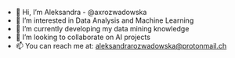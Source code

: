 - 👋 Hi, I’m Aleksandra - @axrozwadowska
- 👀 I’m interested in Data Analysis and Machine Learning
- 🌱 I’m currently developing my data mining knowledge
- 💞 I’m looking to collaborate on AI projects
- 📫 You can reach me at: aleksandrarozwadowska@protonmail.ch 

<!---
axrozwadowska/axrozwadowska is a ✨ special ✨ repository because its `README.md` (this file) appears on your GitHub profile.
You can click the Preview link to take a look at your changes.
--->

